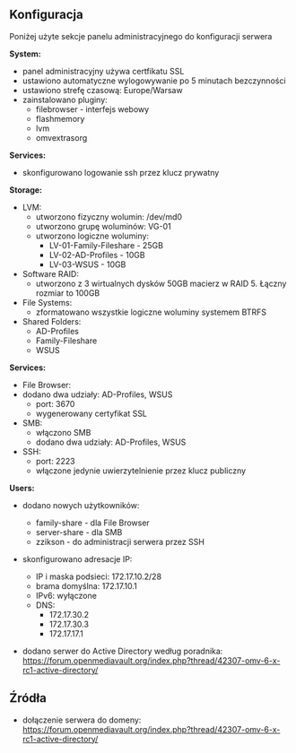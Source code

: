 ## Konfiguracja

Poniżej użyte sekcje panelu administracyjnego do konfiguracji serwera

**System:**
- panel administracyjny używa certfikatu SSL
- ustawiono automatyczne wylogowywanie po 5 minutach bezczynności
- ustawiono strefę czasową: Europe/Warsaw
- zainstalowano pluginy:
    - filebrowser - interfejs webowy 
    - flashmemory
    - lvm
    - omvextrasorg

**Services:**
- skonfigurowano logowanie ssh przez klucz prywatny

**Storage:**
- LVM:
    - utworzono fizyczny wolumin: /dev/md0
    - utworzono grupę woluminów: VG-01
    - utworzono logiczne woluminy:
        - LV-01-Family-Fileshare - 25GB
        - LV-02-AD-Profiles - 10GB
        - LV-03-WSUS - 10GB
- Software RAID:
    - utworzono z 3 wirtualnych dysków 50GB macierz w RAID 5. Łączny rozmiar to 100GB
- File Systems:
    - zformatowano wszystkie logiczne woluminy systemem BTRFS
- Shared Folders:
    - AD-Profiles
    - Family-Fileshare
    - WSUS

**Services:**
- File Browser:
- dodano dwa udziały: AD-Profiles, WSUS
    - port: 3670
    - wygenerowany certyfikat SSL
- SMB:
    - włączono SMB 
    - dodano dwa udziały: AD-Profiles, WSUS
- SSH:
    - port: 2223
    - włączone jedynie uwierzytelnienie przez klucz publiczny  

**Users:**
- dodano nowych użytkowników:
    - family-share - dla File Browser
    - server-share - dla SMB
    - zzikson - do administracji serwera przez SSH

- skonfigurowano adresacje IP:
    - IP i maska podsieci: 172.17.10.2/28
    - brama domyślna: 172.17.10.1
    - IPv6: wyłączone
    - DNS:
        - 172.17.30.2 
        - 172.17.30.3 
        - 172.17.17.1 

- dodano serwer do Active Directory według poradnika: https://forum.openmediavault.org/index.php?thread/42307-omv-6-x-rc1-active-directory/

## Źródła 
- dołączenie serwera do domeny: https://forum.openmediavault.org/index.php?thread/42307-omv-6-x-rc1-active-directory/
